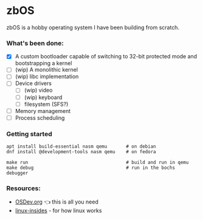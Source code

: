 # zbOS

zbOS is a hobby operating system I have been building from scratch.

### What's been done:

- [x] A custom bootloader capable of switching to 32-bit protected mode and bootstrapping a kernel
- [ ] \(wip) A monolithic kernel
- [ ] \(wip) libc implementation
- [ ] Device drivers
  - [ ] \(wip) video
  - [ ] \(wip) keyboard
  - [ ] filesystem (SFS?)
- [ ] Memory management
- [ ] Process scheduling

### Getting started

    apt install build-essential nasm qemu       # on debian
    dnf install @development-tools nasm qemu    # on fedora

    make run                                    # build and run in qemu
    make debug                                  # run in the bochs debugger

### Resources:

- [OSDev.org](http://wiki.osdev.org) :point_left: this is all you need
- [linux-insides](https://github.com/0xAX/linux-insides) - for how linux works

